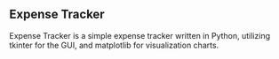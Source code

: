 **Expense Tracker**
---

Expense Tracker is a simple expense tracker written in Python, utilizing tkinter for the GUI, and matplotlib for visualization charts.
